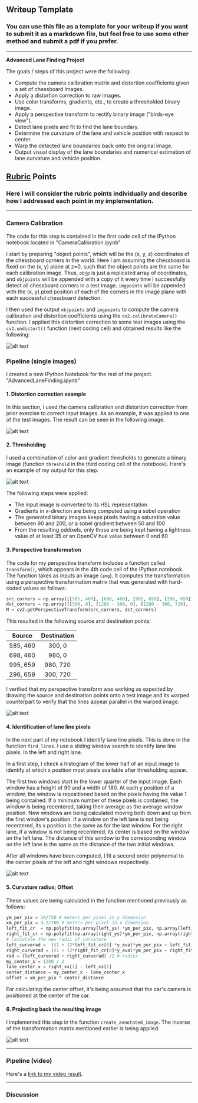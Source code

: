 ## Writeup Template

### You can use this file as a template for your writeup if you want to submit it as a markdown file, but feel free to use some other method and submit a pdf if you prefer.

---

**Advanced Lane Finding Project**

The goals / steps of this project were the following:

* Compute the camera calibration matrix and distortion coefficients given a set of chessboard images.
* Apply a distortion correction to raw images.
* Use color transforms, gradients, etc., to create a thresholded binary image.
* Apply a perspective transform to rectify binary image ("birds-eye view").
* Detect lane pixels and fit to find the lane boundary.
* Determine the curvature of the lane and vehicle position with respect to center.
* Warp the detected lane boundaries back onto the original image.
* Output visual display of the lane boundaries and numerical estimation of lane curvature and vehicle position.

[//]: # (Image References)

[undistorted]: ./writeup/undistorted.png "Undistorted"
[undistorted2]: ./writeup/undistorted2.png "Undistorted"
[threshold]: ./writeup/threshold.png "Thresholding"
[lineident]: ./writeup/line_ident.png "Line identification"

[transform]: ./writeup/transform.png "Perspective transform"
[backprojected]: ./writeup/backprojected.png "Projected back"

[image5]: ./examples/color_fit_lines.jpg "Fit Visual"
[image6]: ./examples/example_output.jpg "Output"
[video1]: ./project_video.mp4 "Video"

## [Rubric](https://review.udacity.com/#!/rubrics/571/view) Points

### Here I will consider the rubric points individually and describe how I addressed each point in my implementation.  

---

### Camera Calibration


The code for this step is contained in the first code cell of the IPython notebook located in "CameraCalibration.ipynb"

I start by preparing "object points", which will be the (x, y, z) coordinates of the chessboard corners in the world. Here I am assuming the chessboard is fixed on the (x, y) plane at z=0, such that the object points are the same for each calibration image.  Thus, `objp` is just a replicated array of coordinates, and `objpoints` will be appended with a copy of it every time I successfully detect all chessboard corners in a test image.  `imgpoints` will be appended with the (x, y) pixel position of each of the corners in the image plane with each successful chessboard detection.  

I then used the output `objpoints` and `imgpoints` to compute the camera calibration and distortion coefficients using the `cv2.calibrateCamera()` function.  I applied this distortion correction to some test images using the `cv2.undistort()` function (next coding cell) and obtained results like the following: 

![alt text][undistorted]

### Pipeline (single images)

I created a new IPython Notebook for the rest of the project. "AdvancedLaneFinding.ipynb"

#### 1. Distortion correction example
In this section, i used the camera calibration and distortion correction from prior exercise to correct input images. As an example, it was applied to one of the test images. The result can be seen in the following image.

![alt text][undistorted2]

#### 2. Thresholding

I used a combination of color and gradient thresholds to generate a binary image (function `threshold` in the third coding cell of the notebook).  Here's an example of my output for this step. 

![alt text][threshold]

The following steps were applied: 

* The input image is converted to its HSL representation
* Gradients in x-direction are being computed using a sobel operation
* The generated binary images keeps pixels having a saturation value between 90 and 200, *or* a sobel gradient between 50 and 100
* From the resulting pddixels, only those are being kept having a lightness value of at least 35 *or* an OpenCV hue value between 0 and 60

#### 3. Perspective transformation

The code for my perspective transform includes a function called `transform()`, which appears in the 4th code cell of the IPython notebook.  The function takes as inputs an image (`img`). It computes the transformation using a perspective transformation matrix that was generated with hard-coded values as follows:

```python
src_corners = np.array([[585, 460], [698, 460], [995, 659], [296, 659]], np.float32) #2 686
dst_corners = np.array([[300, 0], [1280 - 300, 0], [1280 - 300, 720], [300, 720]], np.float32)
M = cv2.getPerspectiveTransform(src_corners, dst_corners)
```

This resulted in the following source and destination points:

| Source        | Destination   | 
|:-------------:|:-------------:| 
| 585, 460      | 300, 0        | 
| 698, 460      | 980, 0         |
| 995, 659      | 980, 720      |
| 296, 659      | 300, 720        |

I verified that my perspective transform was working as expected by drawing the source and destination points onto a test image and its warped counterpart to verify that the lines appear parallel in the warped image.

![alt text][transform]

#### 4. Identification of lane line pixels

In the next part of my notebook I identify lane line pixels. This is done in the function `find_lines`. I use a sliding window search to identify lane line pixels. In the left and right lane.

In a first step, I check a histogram of the lower half of an input image to identify at which x position most pixels available after thresholding appear. 

The first two windows start in the lower quarter of the input image. Each window has a height of 90 and a width of 180. At each y position of a window, the window is repositioned based on the pixels having the value 1 being contained. If a minimum number of these pixels is contained, the window is being recentered, taking their average as the average window position.  New windows are being calculated moving both down and up from the first window's position. If a window on the left lane is not being recentered, its x position is the same as for the last window. For the right lane, if a window is not being recentered, its center is based on the window on the left lane. The distance of this window to the corresponding window on the left lane is the same as the distance of the two initial windows.


After all windows have been computed, I fit a second order polynomial to the center pixels of the left and right windows respectively.

![alt text][lineident]

#### 5. Curvature radius; Offset

These values are being calculated in the function mentioned previously as follows:

```python
ym_per_pix = 30/720 # meters per pixel in y dimension
xm_per_pix = 3.7/700 # meters per pixel in x dimension
left_fit_cr  = np.polyfit(np.array(left_ys) *ym_per_pix, np.array(left_xs) *xm_per_pix, 2)
right_fit_cr = np.polyfit(np.array(right_ys)*ym_per_pix, np.array(right_xs)*xm_per_pix, 2)
# Calculate the new radii of curvature
left_curverad =  ((1 + (2*left_fit_cr[0] *y_eval*ym_per_pix + left_fit_cr[1])**2)**1.5)  / np.absolute(2*left_fit_cr[0])
right_curverad = ((1 + (2*right_fit_cr[0]*y_eval*ym_per_pix + right_fit_cr[1])**2)**1.5) / np.absolute(2*right_fit_cr[0])
rad = (left_curverad + right_curverad) /2 # radius
my_center_x = 1280 / 2
lane_center_x = right_xs[1] - left_xs[1]  
center_distance = my_center_x - lane_center_x
offset = xm_per_pix * center_distance
```
For calculating the center offset, it's being assumed that the car's camera is positioned at the center of the car.


#### 6. Projecting back the resulting image 

I implemented this step in the function `create_annotated_image`. The inverse of the transformation matrix mentioned earlier is being applied.

![alt text][backprojected]


---

### Pipeline (video)


Here's a [link to my video result](./output_project_video.mp4).

---

### Discussion


